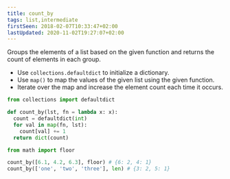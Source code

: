 ```yaml
---
title: count_by
tags: list,intermediate
firstSeen: 2018-02-07T10:33:47+02:00
lastUpdated: 2020-11-02T19:27:07+02:00
---
```


Groups the elements of a list based on the given function and returns the count of elements in each group.

- Use `collections.defaultdict` to initialize a dictionary.
- Use `map()` to map the values of the given list using the given function.
- Iterate over the map and increase the element count each time it occurs.

```py
from collections import defaultdict

def count_by(lst, fn = lambda x: x):
  count = defaultdict(int)
  for val in map(fn, lst):
    count[val] += 1
  return dict(count)
```

```py
from math import floor

count_by([6.1, 4.2, 6.3], floor) # {6: 2, 4: 1}
count_by(['one', 'two', 'three'], len) # {3: 2, 5: 1}
```
